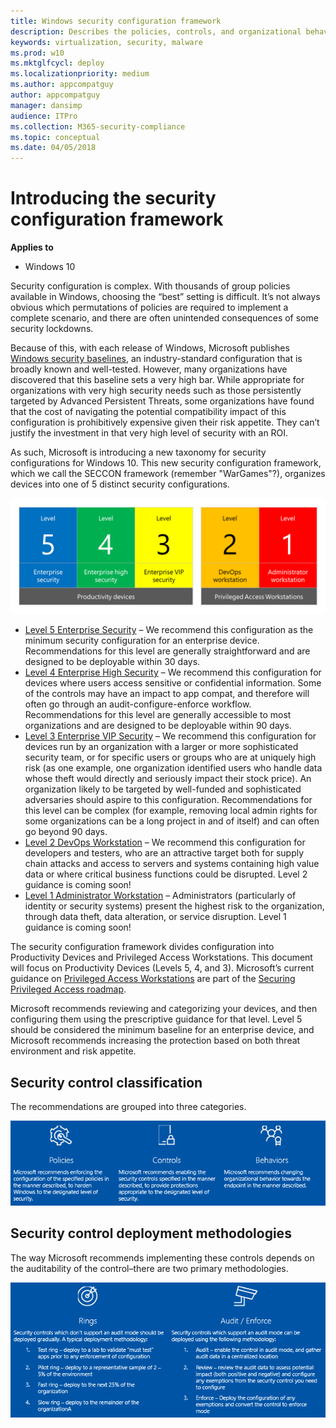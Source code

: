 ```yaml
---
title: Windows security configuration framework
description: Describes the policies, controls, and organizational behaviors for Windows security configuration framework.
keywords: virtualization, security, malware
ms.prod: w10
ms.mktglfcycl: deploy
ms.localizationpriority: medium
ms.author: appcompatguy
author: appcompatguy
manager: dansimp
audience: ITPro
ms.collection: M365-security-compliance
ms.topic: conceptual
ms.date: 04/05/2018
---
```


# Introducing the security configuration framework

**Applies to**  

-   Windows 10

Security configuration is complex. With thousands of group policies available in Windows, choosing the “best” setting is difficult. 
It’s not always obvious which permutations of policies are required to implement a complete scenario, and there are often unintended consequences of some security lockdowns.

Because of this, with each release of Windows, Microsoft publishes [Windows security baselines](https://docs.microsoft.com/windows/security/threat-protection/windows-security-baselines), an industry-standard configuration that is broadly known and well-tested. 
However, many organizations have discovered that this baseline sets a very high bar. 
While appropriate for organizations with very high security needs such as those persistently targeted by Advanced Persistent Threats, some organizations have found that the cost of navigating the potential compatibility impact of this configuration is prohibitively expensive given their risk appetite. 
They can’t justify the investment in that very high level of security with an ROI. 

As such, Microsoft is introducing a new taxonomy for security configurations for Windows 10. 
This new security configuration framework, which we call the SECCON framework (remember "WarGames"?), organizes devices into one of 5 distinct security configurations.

![SECCON Framework](images/seccon-framework.png)

- [Level 5 Enterprise Security](level-5-enterprise-security.md) – We recommend this configuration as the minimum security configuration for an enterprise device. Recommendations for this level are generally straightforward and are designed to be deployable within 30 days.
- [Level 4 Enterprise High Security](level-4-enterprise-high-security.md) – We recommend this configuration for devices where users access sensitive or confidential information. Some of the controls may have an impact to app compat, and therefore will often go through an audit-configure-enforce workflow. Recommendations for this level are generally accessible to most organizations and are designed to be deployable within 90 days.
- [Level 3 Enterprise VIP Security](level-3-enterprise-vip-security.md) – We recommend this configuration for devices run by an organization with a larger or more sophisticated security team, or for specific users or groups who are at uniquely high risk (as one example, one organization identified users who handle data whose theft would directly and seriously impact their stock price). An organization likely to be targeted by well-funded and sophisticated adversaries should aspire to this configuration. Recommendations for this level can be complex (for example, removing local admin rights for some organizations can be a long project in and of itself) and can often go beyond 90 days.
- [Level 2 DevOps Workstation](level-2-enterprise-devops-security.md) – We recommend this configuration for developers and testers, who are an attractive target both for supply chain attacks and access to servers and systems containing high value data or where critical business functions could be disrupted. Level 2 guidance is coming soon!
- [Level 1 Administrator Workstation](level-1-enterprise-administrator-security.md) – Administrators (particularly of identity or security systems) present the highest risk to the organization, through data theft, data alteration, or service disruption. Level 1 guidance is coming soon!


The security configuration framework divides configuration into Productivity Devices and Privileged Access Workstations. This document will focus on Productivity Devices
(Levels 5, 4, and 3). 
Microsoft’s current guidance on [Privileged Access Workstations](http://aka.ms/privsec) are part of the [Securing Privileged Access roadmap](http://aka.ms/privsec).

Microsoft recommends reviewing and categorizing your devices, and then configuring them using the prescriptive guidance for that level. 
Level 5 should be considered the minimum baseline for an enterprise device, and Microsoft recommends increasing the protection based on both threat environment and risk appetite.

## Security control classification

The recommendations are grouped into three categories.

![Security Control Classifications](images/security-control-classification.png)


## Security control deployment methodologies

The way Microsoft recommends implementing these controls depends on the
auditability of the control–there are two primary methodologies.

![Security Control Deployment methodologies](images/security-control-deployment-methodologies.png) 


